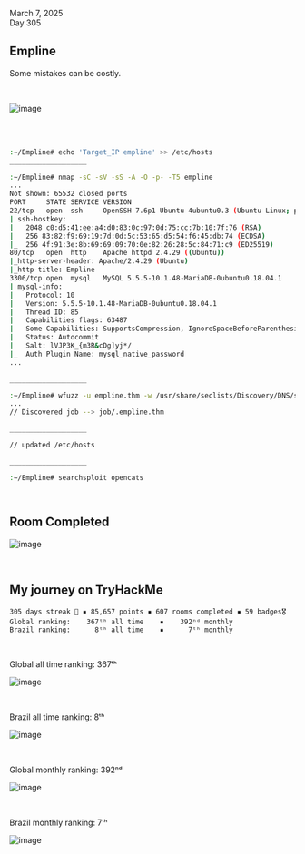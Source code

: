 March 7, 2025<br>
Day 305<br>

<h2>Empline</h2>
<p>Some mistakes can be costly.</p>

<br>

![image](https://github.com/user-attachments/assets/25f1f383-3159-46bd-9edb-156c4e4db4c8)


<br>
<br>

```bash
:~/Empline# echo 'Target_IP empline' >> /etc/hosts
___________________

:~/Empline# nmap -sC -sV -sS -A -O -p- -T5 empline
...
Not shown: 65532 closed ports
PORT     STATE SERVICE VERSION
22/tcp   open  ssh     OpenSSH 7.6p1 Ubuntu 4ubuntu0.3 (Ubuntu Linux; protocol 2.0)
| ssh-hostkey: 
|   2048 c0:d5:41:ee:a4:d0:83:0c:97:0d:75:cc:7b:10:7f:76 (RSA)
|   256 83:82:f9:69:19:7d:0d:5c:53:65:d5:54:f6:45:db:74 (ECDSA)
|_  256 4f:91:3e:8b:69:69:09:70:0e:82:26:28:5c:84:71:c9 (ED25519)
80/tcp   open  http    Apache httpd 2.4.29 ((Ubuntu))
|_http-server-header: Apache/2.4.29 (Ubuntu)
|_http-title: Empline
3306/tcp open  mysql   MySQL 5.5.5-10.1.48-MariaDB-0ubuntu0.18.04.1
| mysql-info: 
|   Protocol: 10
|   Version: 5.5.5-10.1.48-MariaDB-0ubuntu0.18.04.1
|   Thread ID: 85
|   Capabilities flags: 63487
|   Some Capabilities: SupportsCompression, IgnoreSpaceBeforeParenthesis, IgnoreSigpipes, DontAllowDatabaseTableColumn, Speaks41ProtocolOld, SupportsTransactions, LongColumnFlag, ConnectWithDatabase, ODBCClient, Support41Auth, InteractiveClient, FoundRows, Speaks41ProtocolNew, SupportsLoadDataLocal, LongPassword, SupportsMultipleResults, SupportsMultipleStatments, SupportsAuthPlugins
|   Status: Autocommit
|   Salt: lVJP3K_{m3R&cDg]yj*/
|_  Auth Plugin Name: mysql_native_password
...

___________________

:~/Empline# wfuzz -u empline.thm -w /usr/share/seclists/Discovery/DNS/subdomains-top1million-110000.txt -H "Host: FUZZ.empline.thm" --hc 404 --hw 914
...
// Discovered job --> job/.empline.thm

___________________

// updated /etc/hosts

___________________

:~/Empline# searchsploit opencats




```


<h2>Room Completed</h2>

![image](https://github.com/user-attachments/assets/fd76ed04-d61a-4489-ac5a-e667ecdbeadc)

<br>

<h2>My journey on TryHackMe</h2>

```
305 days streak 🎉 ▪ 85,657 points ▪ 607 rooms completed ▪ 59 badges🎖️
Global ranking:    367ᵗʰ all time    ▪    392ⁿᵈ monthly
Brazil ranking:      8ᵗʰ all time    ▪      7ᵗʰ monthly
```

<br>

<p>Global all time ranking: 367ᵗʰ</p>

![image](https://github.com/user-attachments/assets/137e16dc-6a4b-42ef-9ce8-9d5b0c701b36)


<br>

<p>Brazil all time ranking: 8ᵗʰ</p>

![image](https://github.com/user-attachments/assets/e369cc11-1758-4fdd-a22b-8fd179b32df2)


<br>

<p>Global monthly ranking: 392ⁿᵈ</p>

![image](https://github.com/user-attachments/assets/86acc493-5885-4e8a-86cb-e199f7eff1dc)




<br>

<p>Brazil monthly ranking: 7ᵗʰ</p>

![image](https://github.com/user-attachments/assets/2d78eb92-39a9-4f1f-975b-124c71ac079a)

